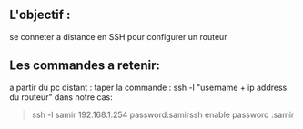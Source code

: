 ## L'objectif :
se conneter a distance en SSH pour configurer un routeur 


## Les commandes a retenir:

a partir du pc distant :
taper la commande : ssh -l "username + ip address du routeur"
dans notre cas:
>ssh -l samir 192.168.1.254
>password:samirssh
>enable password :samir

